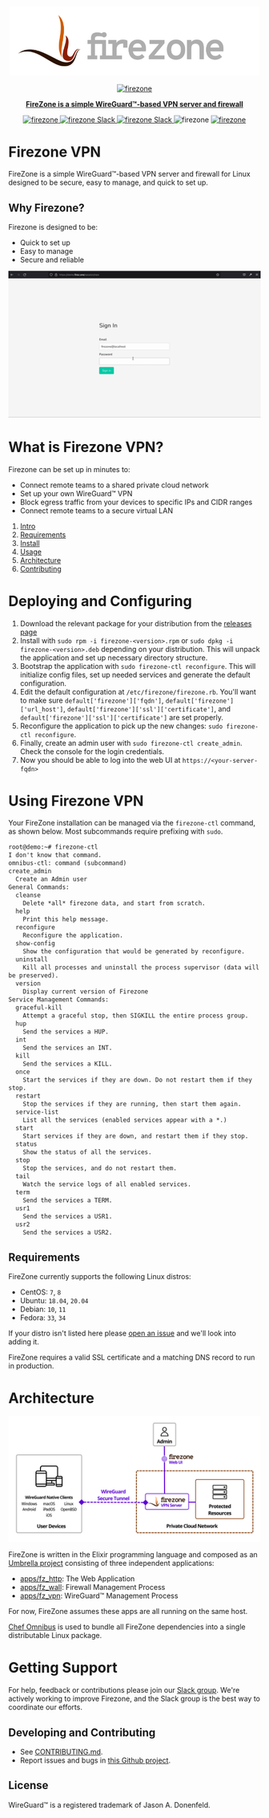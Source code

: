 <p align="center">
  <img src="./apps/fz_http/assets/static/images/logo-text.svg" alt="firezone logo" width="500"/>
</p>
<p align="center">
  <a href="https://firez.one">
    <img src="https://img.shields.io/badge/firezone-beta v0.0.5-red" alt="firezone" />
</p>
<p align="center">
  <b>FireZone is a simple WireGuard™-based VPN server and firewall</b>
</p>
<p align="center">
  <a href="https://firez.one">
    <img src="https://img.shields.io/badge/firezone-beta v0.0.5-red" alt="firezone" />
  </a>
  <a href="https://e04kusl9oz5.typeform.com/to/zahKLf3d">
    <img src="https://img.shields.io/static/v1?logo=openbugbounty&logoColor=959DA5&label=feedback&labelColor=333a41&message=submit&color=3AC358" alt="firezone Slack" />
  </a>
  <a href="https://e04kusl9oz5.typeform.com/to/rpMtkZw4">
    <img src="https://img.shields.io/static/v1?logo=slack&logoColor=959DA5&label=community&labelColor=333a41&message=join&color=611f69" alt="firezone Slack" />
  </a>
  <a>
    <img src="https://img.shields.io/static/v1?logo=github&logoColor=959DA5&label=Test&labelColor=333a41&message=passing&color=3AC358" alt="firezone" />
  </a>
  <a href="https://coveralls.io/repos/github/firezone/firezone/badge.svg?branch=master">
    <img src="https://img.shields.io/static/v1?label=coverage&labelColor=333a41&message=66%&color=D7614A" alt="firezone" />
  </a>
</p>

# Firezone VPN
FireZone is a simple WireGuard™-based VPN server and firewall for Linux designed to be secure, easy to manage, and quick to set up.
## Why Firezone?
Firezone is designed to be:

- Quick to set up
- Easy to manage
- Secure and reliable


![Architecture](./apps/fz_http/assets/static/images/firezone-usage.gif)

# What is Firezone VPN?

Firezone can be set up in minutes to:

- Connect remote teams to a shared private cloud network
- Set up your own WireGuard™ VPN
- Block egress traffic from your devices to specific IPs and CIDR ranges
- Connect remote teams to a secure virtual LAN

1. [Intro](#intro)
2. [Requirements](#requirements)
3. [Install](#install)
4. [Usage](#usage)
5. [Architecture](#architecture)
6. [Contributing](#contributing)


# Deploying and Configuring

1. Download the relevant package for your distribution from the [releases page](https://github.com/firezone/firezone/releases)
2. Install with `sudo rpm -i firezone-<version>.rpm` or `sudo dpkg -i firezone-<version>.deb` depending on your distribution. This will unpack the application and set up necessary directory structure.
3. Bootstrap the application with `sudo firezone-ctl reconfigure`. This will initialize config files, set up needed services and generate the default configuration.
4. Edit the default configuration at `/etc/firezone/firezone.rb`. You'll want to make sure `default['firezone']['fqdn']`, `default['firezone']['url_host']`, `default['firezone']['ssl']['certificate']`, and `default['firezone']['ssl']['certificate']` are set properly.
5. Reconfigure the application to pick up the new changes: `sudo firezone-ctl reconfigure`.
6. Finally, create an admin user with `sudo firezone-ctl create_admin`. Check the console for the login credentials.
7. Now you should be able to log into the web UI at `https://<your-server-fqdn>`

# Using Firezone VPN

Your FireZone installation can be managed via the `firezone-ctl` command, as shown below. Most subcommands require prefixing with `sudo`.

```shell
root@demo:~# firezone-ctl
I don't know that command.
omnibus-ctl: command (subcommand)
create_admin
  Create an Admin user
General Commands:
  cleanse
    Delete *all* firezone data, and start from scratch.
  help
    Print this help message.
  reconfigure
    Reconfigure the application.
  show-config
    Show the configuration that would be generated by reconfigure.
  uninstall
    Kill all processes and uninstall the process supervisor (data will be preserved).
  version
    Display current version of Firezone
Service Management Commands:
  graceful-kill
    Attempt a graceful stop, then SIGKILL the entire process group.
  hup
    Send the services a HUP.
  int
    Send the services an INT.
  kill
    Send the services a KILL.
  once
    Start the services if they are down. Do not restart them if they stop.
  restart
    Stop the services if they are running, then start them again.
  service-list
    List all the services (enabled services appear with a *.)
  start
    Start services if they are down, and restart them if they stop.
  status
    Show the status of all the services.
  stop
    Stop the services, and do not restart them.
  tail
    Watch the service logs of all enabled services.
  term
    Send the services a TERM.
  usr1
    Send the services a USR1.
  usr2
    Send the services a USR2.
```

## Requirements

FireZone currently supports the following Linux distros:

- CentOS: `7`, `8`
- Ubuntu: `18.04`, `20.04`
- Debian: `10`, `11`
- Fedora: `33`, `34`

If your distro isn't listed here please [open an issue](https://github.com/firezone/firezone/issues/new/choose) and we'll look into adding it.

FireZone requires a valid SSL certificate and a matching DNS record to run in production.

# Architecture

![Architecture](./apps/fz_http/assets/static/images/firezone-architecture-diagram-1.png)

FireZone is written in the Elixir programming language and composed as an [Umbrella
project](https://elixir-lang.org/getting-started/mix-otp/dependencies-and-umbrella-projects.html)
consisting of three independent applications:

- [apps/fz_http](apps/fz_http): The Web Application
- [apps/fz_wall](apps/fz_wall): Firewall Management Process
- [apps/fz_vpn](apps/fz_vpn): WireGuard™ Management Process

For now, FireZone assumes these apps are all running on the same host.

[Chef Omnibus](https://github.com/chef/omnibus) is used to bundle all FireZone dependencies into a single distributable Linux package.

# Getting Support
For help, feedback or contributions please join our [Slack group](https://admin.typeform.com/form/rpMtkZw4/create?block=a9c11a46-1dcf-4155-b447-0d8ce5700d5f). We're actively working to improve Firezone, and the Slack group is the best way to coordinate our efforts.


## Developing and Contributing

- See [CONTRIBUTING.md](CONTRIBUTING.md).
- Report issues and bugs in [this Github project]().

## License

WireGuard™ is a registered trademark of Jason A. Donenfeld.
